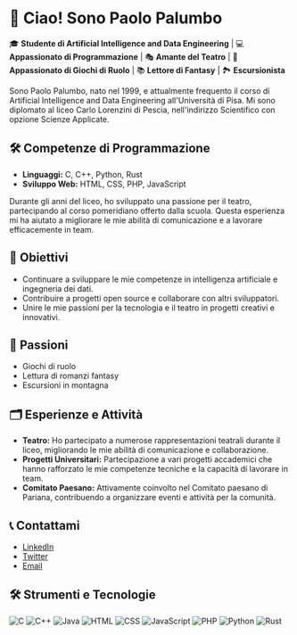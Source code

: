 # 👋 Ciao! Sono Paolo Palumbo

🎓 **Studente di Artificial Intelligence and Data Engineering** | 💻 **Appassionato di Programmazione** | 🎭 **Amante del Teatro** | 🎲 **Appassionato di Giochi di Ruolo** | 📚 **Lettore di Fantasy** | 🏞️ **Escursionista**

Sono Paolo Palumbo, nato nel 1999, e attualmente frequento il corso di Artificial Intelligence and Data Engineering all'Università di Pisa. Mi sono diplomato al liceo Carlo Lorenzini di Pescia, nell'indirizzo Scientifico con opzione Scienze Applicate.

## 🛠️ Competenze di Programmazione
- **Linguaggi:** C, C++, Python, Rust
- **Sviluppo Web:** HTML, CSS, PHP, JavaScript

Durante gli anni del liceo, ho sviluppato una passione per il teatro, partecipando al corso pomeridiano offerto dalla scuola. Questa esperienza mi ha aiutato a migliorare le mie abilità di comunicazione e a lavorare efficacemente in team.

## 🎯 Obiettivi
- Continuare a sviluppare le mie competenze in intelligenza artificiale e ingegneria dei dati.
- Contribuire a progetti open source e collaborare con altri sviluppatori.
- Unire le mie passioni per la tecnologia e il teatro in progetti creativi e innovativi.

## 🎲 Passioni
- Giochi di ruolo
- Lettura di romanzi fantasy
- Escursioni in montagna

## 🗂️ Esperienze e Attività
- **Teatro:** Ho partecipato a numerose rappresentazioni teatrali durante il liceo, migliorando le mie abilità di comunicazione e collaborazione.
- **Progetti Universitari:** Partecipazione a vari progetti accademici che hanno rafforzato le mie competenze tecniche e la capacità di lavorare in team.
- **Comitato Paesano:** Attivamente coinvolto nel Comitato paesano di Pariana, contribuendo a organizzare eventi e attività per la comunità.

## 📞 Contattami
- [LinkedIn](link_linkedin)
- [Twitter](link_twitter)
- [Email](mailto:tuoindirizzoemail)

## 🛠️ Strumenti e Tecnologie

![C](https://img.shields.io/badge/C-00599C?style=for-the-badge&logo=c&logoColor=white)
![C++](https://img.shields.io/badge/C++-00599C?style=for-the-badge&logo=c%2B%2B&logoColor=white)
![Java](https://img.shields.io/badge/Java-007396?style=for-the-badge&logo=java&logoColor=white)
![HTML](https://img.shields.io/badge/HTML-E34F26?style=for-the-badge&logo=html5&logoColor=white)
![CSS](https://img.shields.io/badge/CSS-1572B6?style=for-the-badge&logo=css3&logoColor=white)
![JavaScript](https://img.shields.io/badge/JavaScript-F7DF1E?style=for-the-badge&logo=javascript&logoColor=black)
![PHP](https://img.shields.io/badge/PHP-777BB4?style=for-the-badge&logo=php&logoColor=white)
![Python](https://img.shields.io/badge/Python-3776AB?style=for-the-badge&logo=python&logoColor=white)
![Rust](https://img.shields.io/badge/Rust-000000?style=for-the-badge&logo=rust&logoColor=white)
